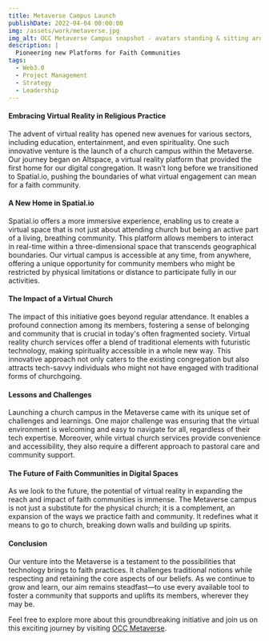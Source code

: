 ```yaml
---
title: Metaverse Campus Launch
publishDate: 2022-04-04 00:00:00
img: /assets/work/metaverse.jpg
img_alt: OCC Metaverse Campus snapshot - avatars standing & sitting around talking with each other
description: |
  Pioneering new Platforms for Faith Communities
tags:
  - Web3.0
  - Project Management
  - Strategy
  - Leadership
---
```


#### Embracing Virtual Reality in Religious Practice

The advent of virtual reality has opened new avenues for various sectors, including education, entertainment, and even spirituality. One such innovative venture is the launch of a church campus within the Metaverse. Our journey began on Altspace, a virtual reality platform that provided the first home for our digital congregation. It wasn’t long before we transitioned to Spatial.io, pushing the boundaries of what virtual engagement can mean for a faith community.

#### A New Home in Spatial.io

Spatial.io offers a more immersive experience, enabling us to create a virtual space that is not just about attending church but being an active part of a living, breathing community. This platform allows members to interact in real-time within a three-dimensional space that transcends geographical boundaries. Our virtual campus is accessible at any time, from anywhere, offering a unique opportunity for community members who might be restricted by physical limitations or distance to participate fully in our activities.

#### The Impact of a Virtual Church

The impact of this initiative goes beyond regular attendance. It enables a profound connection among its members, fostering a sense of belonging and community that is crucial in today's often fragmented society. Virtual reality church services offer a blend of traditional elements with futuristic technology, making spirituality accessible in a whole new way. This innovative approach not only caters to the existing congregation but also attracts tech-savvy individuals who might not have engaged with traditional forms of churchgoing.

#### Lessons and Challenges

Launching a church campus in the Metaverse came with its unique set of challenges and learnings. One major challenge was ensuring that the virtual environment is welcoming and easy to navigate for all, regardless of their tech expertise. Moreover, while virtual church services provide convenience and accessibility, they also require a different approach to pastoral care and community support.

#### The Future of Faith Communities in Digital Spaces

As we look to the future, the potential of virtual reality in expanding the reach and impact of faith communities is immense. The Metaverse campus is not just a substitute for the physical church; it is a complement, an expansion of the ways we practice faith and community. It redefines what it means to go to church, breaking down walls and building up spirits.

#### Conclusion

Our venture into the Metaverse is a testament to the possibilities that technology brings to faith practices. It challenges traditional notions while respecting and retaining the core aspects of our beliefs. As we continue to grow and learn, our aim remains steadfast—to use every available tool to foster a community that supports and uplifts its members, wherever they may be.

Feel free to explore more about this groundbreaking initiative and join us on this exciting journey by visiting [OCC Metaverse](https://visitonecc.com/metaverse).
